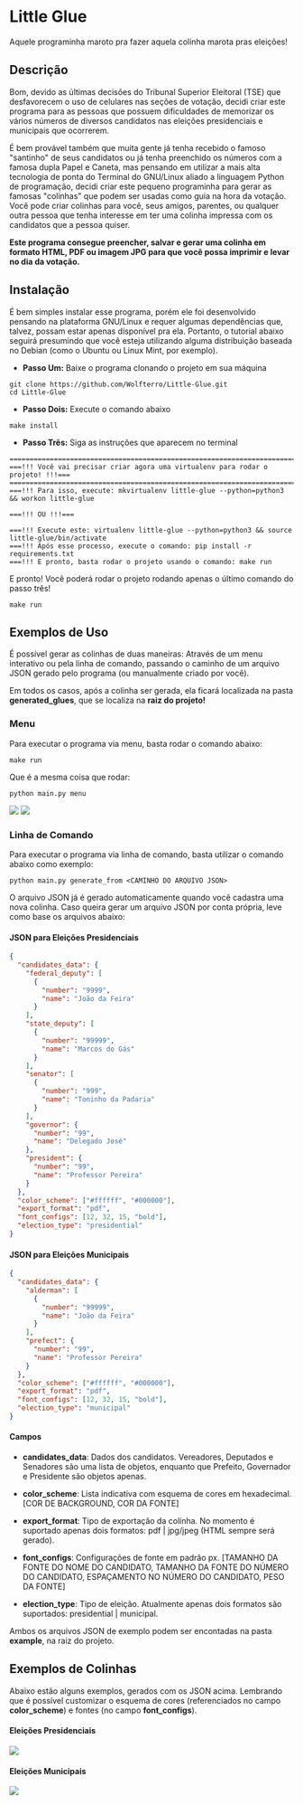 # Little Glue
Aquele programinha maroto pra fazer aquela colinha marota pras eleições!


## Descrição
Bom, devido as últimas decisões do Tribunal Superior Eleitoral (TSE) que desfavorecem o uso de celulares nas seções de votação, decidi criar este programa para as pessoas que possuem dificuldades de memorizar os vários números de diversos candidatos nas eleições presidenciais e municipais que ocorrerem.

É bem provável também que muita gente já tenha recebido o famoso "santinho" de seus candidatos ou já tenha preenchido os números com a famosa dupla Papel e Caneta, mas pensando em utilizar a mais alta tecnologia de ponta do Terminal do GNU/Linux aliado a linguagem Python de programação, decidi criar este pequeno programinha para gerar as famosas "colinhas" que podem ser usadas como guia na hora da votação. Você pode criar colinhas para você, seus amigos, parentes, ou qualquer outra pessoa que tenha interesse em ter uma colinha impressa com os candidatos que a pessoa quiser.

**Este programa consegue preencher, salvar e gerar uma colinha em formato HTML, PDF ou imagem JPG para que você possa imprimir e levar no dia da votação.**


## Instalação
É bem simples instalar esse programa, porém ele foi desenvolvido pensando na plataforma GNU/Linux e requer algumas dependências que, talvez, possam estar apenas disponível pra ela. Portanto, o tutorial abaixo seguirá presumindo que você esteja utilizando alguma distribuição baseada no Debian (como o Ubuntu ou Linux Mint, por exemplo).

- **Passo Um:** Baixe o programa clonando o projeto em sua máquina
```shell
git clone https://github.com/Wolfterro/Little-Glue.git
cd Little-Glue
```

- **Passo Dois:** Execute o comando abaixo
```shell
make install
```

- **Passo Trẽs:** Siga as instruções que aparecem no terminal
```shell
================================================================================
===!!! Você vai precisar criar agora uma virtualenv para rodar o projeto! !!!===
================================================================================
===!!! Para isso, execute: mkvirtualenv little-glue --python=python3 && workon little-glue

===!!! OU !!!===

===!!! Execute este: virtualenv little-glue --python=python3 && source little-glue/bin/activate
===!!! Após esse processo, execute o comando: pip install -r requirements.txt
===!!! E pronto, basta rodar o projeto usando o comando: make run
```

E pronto! Você poderá rodar o projeto rodando apenas o último comando do passo três!
```shell
make run
```

## Exemplos de Uso
É possível gerar as colinhas de duas maneiras: Através de um menu interativo ou pela linha de comando, passando o caminho de um arquivo JSON gerado pelo programa (ou manualmente criado por você).

Em todos os casos, após a colinha ser gerada, ela ficará localizada na pasta **generated_glues**, que se localiza na **raiz do projeto!**

### Menu
Para executar o programa via menu, basta rodar o comando abaixo:
```shell
make run
```

Que é a mesma coisa que rodar:
```shell
python main.py menu
```

<img src="https://github.com/Wolfterro/Little-Glue/raw/master/examples/screenshot_1.png" />

<img src="https://github.com/Wolfterro/Little-Glue/raw/master/examples/screenshot_2.png" />

### Linha de Comando
Para executar o programa via linha de comando, basta utilizar o comando abaixo como exemplo:
```shell
python main.py generate_from <CAMINHO DO ARQUIVO JSON>
```

O arquivo JSON já é gerado automaticamente quando você cadastra uma nova colinha. Caso queira gerar um arquivo JSON por conta própria, leve como base os arquivos abaixo:

#### JSON para Eleições Presidenciais
```json
{
  "candidates_data": {
    "federal_deputy": [
      {
        "number": "9999",
        "name": "João da Feira"
      }
    ],
    "state_deputy": [
      {
        "number": "99999",
        "name": "Marcos do Gás"
      }
    ],
    "senator": [
      {
        "number": "999",
        "name": "Toninho da Padaria"
      }
    ],
    "governor": {
      "number": "99",
      "name": "Delegado José"
    },
    "president": {
      "number": "99",
      "name": "Professor Pereira"
    }
  },
  "color_scheme": ["#ffffff", "#000000"],
  "export_format": "pdf",
  "font_configs": [12, 32, 15, "bold"],
  "election_type": "presidential"
}
```

#### JSON para Eleições Municipais
```json
{
  "candidates_data": {
    "alderman": [
      {
        "number": "99999",
        "name": "João da Feira"
      }
    ],
    "prefect": {
      "number": "99",
      "name": "Professor Pereira"
    }
  },
  "color_scheme": ["#ffffff", "#000000"],
  "export_format": "pdf",
  "font_configs": [12, 32, 15, "bold"],
  "election_type": "municipal"
}
```

#### Campos

- **candidates_data**: Dados dos candidatos. Vereadores, Deputados e Senadores são uma lista de objetos, enquanto que Prefeito, Governador e Presidente são objetos apenas.

- **color_scheme**: Lista indicativa com esquema de cores em hexadecimal. \[COR DE BACKGROUND, COR DA FONTE]

- **export_format**: Tipo de exportação da colinha. No momento é suportado apenas dois formatos: pdf | jpg/jpeg (HTML sempre será gerado).

- **font_configs**: Configurações de fonte em padrão px. \[TAMANHO DA FONTE DO NOME DO CANDIDATO, TAMANHO DA FONTE DO NÚMERO DO CANDIDATO, ESPAÇAMENTO NO NÚMERO DO CANDIDATO, PESO DA FONTE]

- **election_type**: Tipo de eleição. Atualmente apenas dois formatos são suportados: presidential | municipal.

Ambos os arquivos JSON de exemplo podem ser encontadas na pasta **example**, na raiz do projeto.

## Exemplos de Colinhas
Abaixo estão alguns exemplos, gerados com os JSON acima. Lembrando que é possível customizar o esquema de cores (referenciados no campo **color_scheme**) e fontes (no campo **font_configs**).

#### Eleições Presidenciais
<img src="https://github.com/Wolfterro/Little-Glue/raw/master/examples/presidential_2022-09-25T04:03:31.jpg" />

#### Eleições Municipais
<img src="https://github.com/Wolfterro/Little-Glue/raw/master/examples/municipal_2022-09-25T04:03:56.jpg" />
